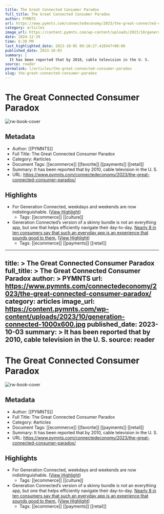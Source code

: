 ```yaml
---
title: The Great Connected Consumer Paradox
full_title: The Great Connected Consumer Paradox
author: PYMNTS
url: https://www.pymnts.com/connectedeconomy/2023/the-great-connected-consumer-paradox/
category: articles
image_url: https://content.pymnts.com/wp-content/uploads/2023/10/generation-connected-1000x600.jpg
date: 2024-12-29
time: 6:39 PM
last_highlighted_date: 2023-10-05 09:10:27.410347+00:00
published_date: 2023-10-03
summary: |
  It has been reported that by 2010, cable television in the U. S.
source: reader
permalink: l/articles/the-great-connected-consumer-paradox
slug: the-great-connected-consumer-paradox
---
```

# The Great Connected Consumer Paradox

![rw-book-cover](https://content.pymnts.com/wp-content/uploads/2023/10/generation-connected-1000x600.jpg)

## Metadata
- Author: [[PYMNTS]]
- Full Title: The Great Connected Consumer Paradox
- Category: #articles
- Document Tags: [[ecommerce]] [[favorite]] [[payments]] [[retail]] 
- Summary: It has been reported that by 2010, cable television in the U. S.
- URL: https://www.pymnts.com/connectedeconomy/2023/the-great-connected-consumer-paradox/

## Highlights
- For Generation Connected, weekdays and weekends are now indistinguishable. ([View Highlight](https://read.readwise.io/read/01hbzhennexznzkrg2s6dbehpt))
    - Tags: [[ecommerce]] [[culture]] 
- Generation Connected’s version of a skinny bundle is not an everything app, but one that helps efficiently navigate their day-to-day. [Nearly 8 in ten consumers say that such an everyday app is an experience that sounds good to them.](https://www.pymnts.com/consumer-insights/2023/nearly-60percent-of-us-consumers-want-to-manage-savings-via-an-everyday-app/) ([View Highlight](https://read.readwise.io/read/01hbzhmj0g72hg094aae1e2h4t))
    - Tags: [[ecommerce]] [[payments]] [[retail]] 


---
title: >
  The Great Connected Consumer Paradox
full_title: >
  The Great Connected Consumer Paradox
author: >
  PYMNTS
url: https://www.pymnts.com/connectedeconomy/2023/the-great-connected-consumer-paradox/
category: articles
image_url: https://content.pymnts.com/wp-content/uploads/2023/10/generation-connected-1000x600.jpg
published_date: 2023-10-03
summary: >
  It has been reported that by 2010, cable television in the U. S.
source: reader
---
# The Great Connected Consumer Paradox

![rw-book-cover](https://content.pymnts.com/wp-content/uploads/2023/10/generation-connected-1000x600.jpg)

## Metadata
- Author: [[PYMNTS]]
- Full Title: The Great Connected Consumer Paradox
- Category: #articles
- Document Tags: [[ecommerce]] [[favorite]] [[payments]] [[retail]] 
- Summary: It has been reported that by 2010, cable television in the U. S.
- URL: https://www.pymnts.com/connectedeconomy/2023/the-great-connected-consumer-paradox/

## Highlights
- For Generation Connected, weekdays and weekends are now indistinguishable. ([View Highlight](https://read.readwise.io/read/01hbzhennexznzkrg2s6dbehpt))
    - Tags: [[ecommerce]] [[culture]] 
- Generation Connected’s version of a skinny bundle is not an everything app, but one that helps efficiently navigate their day-to-day. [Nearly 8 in ten consumers say that such an everyday app is an experience that sounds good to them.](https://www.pymnts.com/consumer-insights/2023/nearly-60percent-of-us-consumers-want-to-manage-savings-via-an-everyday-app/) ([View Highlight](https://read.readwise.io/read/01hbzhmj0g72hg094aae1e2h4t))
    - Tags: [[ecommerce]] [[payments]] [[retail]] 


